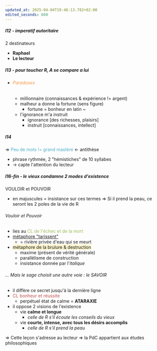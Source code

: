 ```yaml
---
updated_at: 2025-04-04T19:46:13.782+02:00
edited_seconds: 660
---
```

##### l12 - imperatif autoritaire
2 destinateurs
- **Raphael**
- **Le lecteur**
##### l13 - pour toucher R, A se compare a lui
- ###### <font color="#f79646">Paradoxes</font>
	- millionnaire (connaissances & expérience != argent)
	- malheur a donne la fortune (sens figure)
		- fortune = bonheur en latin ~
	- l'ignorance m'a instruit
		- ignorance [des richesses, plaisirs]
		- instruit [connaissances, intellect]
##### l14
=> <font color="#4bacc6">Peu de mots != grand mastère</font> <- antithèse
+ phrase rythmée, 2 "hémistiches" de 10 syllabes
+ -> capte l'attention du lecteur
##### l16-fin - le vieux condamne 2 modes d'existence
VOULOIR et POUVOIR 
- en majuscules = insistance sur ces termes
=> Si il prend la peau, ce seront les 2 poles de la vie de R
###### Vouloir et Pouvoir
- lies au <font color="#9bbb59">CL de l'échec et de la mort</font>
- <u>métaphore "tarissent"</u>
	- = rivière privée d'eau qui se meurt
- <span style="background:rgba(240, 200, 0, 0.2)">métaphore de la brulure & destruction</span>
	- maxime (présent de vérité générale)
	- parallélisme de construction
	- insistance donnée par l'*italique*

###### ... Mais le sage choisit une autre voie : le SAVOIR
- il diffère ce secret jusqu'à la dernière ligne
- <font color="#c0504d">CL bonheur et réussite</font>
	- perpétuel état de calme = **ATARAXIE**
- il oppose 2 visions de l'existence
	- vie **calme et longue**
		- *celle de R s'il écoute les conseils du vieux* 
	- vie **courte, intense, avec tous les désirs accomplis** 
		- *celle de R s'il prend la peau*

=> Cette leçon s'adresse au lecteur
=> la PdC appartient aux études philosophiques